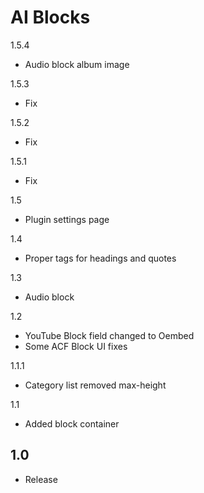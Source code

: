 AI Blocks
=========

1.5.4
- Audio block album image

1.5.3
- Fix

1.5.2
- Fix

1.5.1
- Fix

1.5
- Plugin settings page

1.4
- Proper tags for headings and quotes

1.3
- Audio block

1.2
- YouTube Block field changed to Oembed
- Some ACF Block UI fixes

1.1.1
- Category list removed max-height

1.1
- Added block container

1.0
-----
- Release